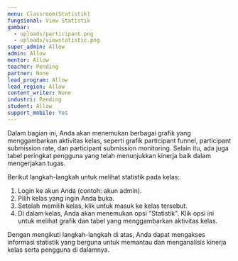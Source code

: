 ```yaml
---
menu: Classroom(Statistik)
fungsional: View Statistik
gambar:
  - uploads/participant.png
  - uploads/viewstatistic.png
super_admin: Allow
admin: Allow
mentor: Allow
teacher: Pending
partner: None
lead_program: Allow
lead_region: Allow
content_writer: None
industri: Pending
student: Allow
support_mobile: Yes
---
```

Dalam bagian ini, Anda akan menemukan berbagai grafik yang menggambarkan aktivitas kelas, seperti grafik participant funnel, participant submission rate, dan participant submission monitoring. Selain itu, ada juga tabel peringkat pengguna yang telah menunjukkan kinerja baik dalam mengerjakan tugas.

Berikut langkah-langkah untuk melihat statistik pada kelas:

1. Login ke akun Anda (contoh: akun admin).
2. Pilih kelas yang ingin Anda buka.
3. Setelah memilih kelas, klik untuk masuk ke kelas tersebut.
4. Di dalam kelas, Anda akan menemukan opsi "Statistik". Klik opsi ini untuk melihat grafik dan tabel yang menggambarkan aktivitas kelas.

Dengan mengikuti langkah-langkah di atas, Anda dapat mengakses informasi statistik yang berguna untuk memantau dan menganalisis kinerja kelas serta pengguna di dalamnya.